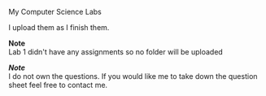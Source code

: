 My Computer Science Labs

I upload them as I finish them.

**Note**  
Lab 1 didn't have any assignments so no folder will be uploaded

***Note***  
I do not own the questions. If you would like me to take down the question sheet feel free to contact me.  
